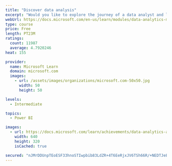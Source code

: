 ```yaml
---
title: "Discover data analysis"
excerpt: "Would you like to explore the journey of a data analyst and learn how a data analyst tells a story with data? In this module, you will explore the different roles in data and learn the different tasks of a data analyst."
webUrl: https://docs.microsoft.com/en-us/learn/modules/data-analytics-microsoft/
type: course
price: Free
length: PT23M
ratings:
  count: 11987
  average: 4.7920246
heat: 155

provider:
  name: Microsoft Learn
  domain: microsoft.com
  images:
    - url: /assets/images/organizations/microsoft.com-50x50.jpg
      width: 50
      height: 50

levels:
  - Intermediate

topics:
  - Power BI

images:
  - url: https://docs.microsoft.com/learn/achievements/data-analytics-and-microsoft-social.png
    width: 640
    height: 320
    isCached: true

secured: "nJMrDDUnpTEoESF33hnoSTIwpbib83LdZR+4T6EeRjxJV6TSh66R/+NEDTJeE0yuBgNmtMYRpgpYfyoUuY3FkwajZob+xtzIIlnisEUCJIKS9xxeuds6pagvdXfrp/Z5Mw+CElkhT4f/VEcpXQkw497ssAa/M5SaXqfUSjI3YNrjJLZSMUguvh7VdIOvmEGLpGNH7dEUxTlHObJcsHduedfVEBzCOnFClxE1yYN5wAaVMpsWfdPBm8s7OyfOVXsQupghvyIxHv5IwWjBWG4KYHc7l+KeW9gsZubVg3yxBrU8GkjoPP34AnZAcLsvbezS+wXgzuAKbwD1tun+Q+1amaITifg1iIFJEo0bNr/RbngRL1EQaM3Hp27M7Y6gLM/O5p3yC4pT3L4d3zVMSNI/pLskrCKvLL/CMRkoq6UQIeU=;jWU2Bclq4uo8XtkxqdWZ+w=="
---
```


